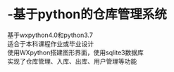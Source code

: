 # -基于python的仓库管理系统
基于wxpython4.0和python3.7  
适合于本科课程作业或毕业设计  
使用WXpython搭建图形界面，使用sqlite3数据库  
实现了仓库管理、入库、出库、用户管理等功能  
